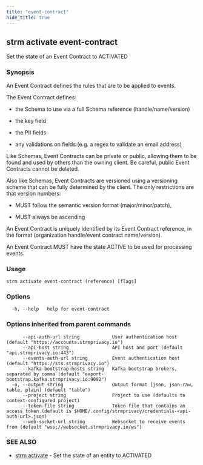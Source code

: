 ```yaml
---
title: "event-contract"
hide_title: true
---
```

## strm activate event-contract

Set the state of an Event Contract to ACTIVATED

### Synopsis

An Event Contract defines the rules that are to be applied to events.

The Event Contract defines:

- the Schema to use via a full Schema reference (handle/name/version)

- the key field

- the PII fields

- any validations on fields (e.g. a regex to validate an email address)

Like Schemas, Event Contracts can be private or public, allowing them to be found and used by others than the owning
client. Be careful, public Event Contracts cannot be deleted.

Also like Schemas, Event Contracts are versioned using a versioning scheme that can be fully determined by the client.
The only restrictions are that version numbers:

- MUST follow the semantic version format (major/minor/patch),

- MUST always be ascending

An Event Contract is uniquely identified by its Event Contract reference, in the format (organization handle/event
contract name/version).

An Event Contract MUST have the state ACTIVE to be used for processing events.

### Usage


```
strm activate event-contract (reference) [flags]
```

### Options

```
  -h, --help   help for event-contract
```

### Options inherited from parent commands

```
      --api-auth-url string            User authentication host (default "https://accounts.strmprivacy.io")
      --api-host string                API host and port (default "api.strmprivacy.io:443")
      --events-auth-url string         Event authentication host (default "https://sts.strmprivacy.io")
      --kafka-bootstrap-hosts string   Kafka bootstrap brokers, separated by comma (default "export-bootstrap.kafka.strmprivacy.io:9092")
  -o, --output string                  Output format [json, json-raw, table, plain] (default "table")
      --project string                 Project to use (defaults to context-configured project)
      --token-file string              Token file that contains an access token (default is $HOME/.config/strmprivacy/credentials-<api-auth-url>.json)
      --web-socket-url string          Websocket to receive events from (default "wss://websocket.strmprivacy.io/ws")
```

### SEE ALSO

* [strm activate](docs/04-reference/01-cli-reference/strm/activate/index.md)	 - Set the state of an entity to ACTIVATED

